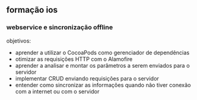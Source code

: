 ## formação ios
### webservice e sincronização offline

objetivos:
- aprender a utilizar o CocoaPods como gerenciador de dependências
- otimizar as requisições HTTP com o Alamofire
- aprender a analisar e montar os parâmetros a serem enviados para o servidor
- implementar CRUD enviando requisições para o servidor
- entender como sincronizar as informações quando não tiver conexão com a internet ou com o servidor

